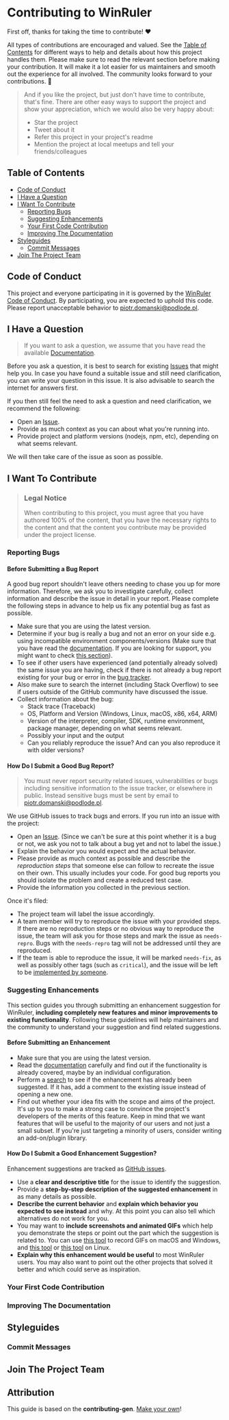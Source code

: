 <!-- omit in toc -->
# Contributing to WinRuler

First off, thanks for taking the time to contribute! ❤️

All types of contributions are encouraged and valued. See the [Table of Contents](#table-of-contents) for different
ways to help and details about how this project handles them. Please make sure to read the relevant section before
making your contribution. It will make it a lot easier for us maintainers and smooth out the experience for all involved.
The community looks forward to your contributions. 🎉

> And if you like the project, but just don't have time to contribute, that's fine. There are other easy ways to support
the project and show your appreciation, which we would also be very happy about:
> - Star the project
> - Tweet about it
> - Refer this project in your project's readme
> - Mention the project at local meetups and tell your friends/colleagues

<!-- omit in toc -->
## Table of Contents

- [Code of Conduct](#code-of-conduct)
- [I Have a Question](#i-have-a-question)
- [I Want To Contribute](#i-want-to-contribute)
  - [Reporting Bugs](#reporting-bugs)
  - [Suggesting Enhancements](#suggesting-enhancements)
  - [Your First Code Contribution](#your-first-code-contribution)
  - [Improving The Documentation](#improving-the-documentation)
- [Styleguides](#styleguides)
  - [Commit Messages](#commit-messages)
- [Join The Project Team](#join-the-project-team)


## Code of Conduct

This project and everyone participating in it is governed by the
[WinRuler Code of Conduct](https://github.com/dompiotr85/WinRuler/blob/main/CODE_OF_CONDUCT.md).
By participating, you are expected to uphold this code. Please report unacceptable behavior
to <piotr.domanski@podlode.pl>.


## I Have a Question

> If you want to ask a question, we assume that you have read the available [Documentation](https://github.com/dompiotr85/WinRuler/tree/main/Documentation).

Before you ask a question, it is best to search for existing [Issues](https://github.com/dompiotr85/WinRuler/issues) that might help you.
In case you have found a suitable issue and still need clarification, you can write your question in this issue. It is also advisable to
search the internet for answers first.

If you then still feel the need to ask a question and need clarification, we recommend the following:

- Open an [Issue](https://github.com/dompiotr85/WinRuler/issues/new).
- Provide as much context as you can about what you're running into.
- Provide project and platform versions (nodejs, npm, etc), depending on what seems relevant.

We will then take care of the issue as soon as possible.

## I Want To Contribute

> ### Legal Notice <!-- omit in toc -->
> When contributing to this project, you must agree that you have authored 100% of the content, that you have the necessary rights to the content and that
the content you contribute may be provided under the project license.

### Reporting Bugs

<!-- omit in toc -->
#### Before Submitting a Bug Report

A good bug report shouldn't leave others needing to chase you up for more information. Therefore, we ask you to investigate carefully, collect information
and describe the issue in detail in your report. Please complete the following steps in advance to help us fix any potential bug as fast as possible.

- Make sure that you are using the latest version.
- Determine if your bug is really a bug and not an error on your side e.g. using incompatible environment components/versions (Make sure that you have read
the [documentation](https://github.com/dompiotr85/WinRuler/tree/main/Documentation). If you are looking for support, you might want to check
[this section](#i-have-a-question)).
- To see if other users have experienced (and potentially already solved) the same issue you are having, check if there is not already a bug report existing
for your bug or error in the [bug tracker](https://github.com/dompiotr85/WinRuler/issues?q=label%3Abug).
- Also make sure to search the internet (including Stack Overflow) to see if users outside of the GitHub community have discussed the issue.
- Collect information about the bug:
  - Stack trace (Traceback)
  - OS, Platform and Version (Windows, Linux, macOS, x86, x64, ARM)
  - Version of the interpreter, compiler, SDK, runtime environment, package manager, depending on what seems relevant.
  - Possibly your input and the output
  - Can you reliably reproduce the issue? And can you also reproduce it with older versions?

<!-- omit in toc -->
#### How Do I Submit a Good Bug Report?

> You must never report security related issues, vulnerabilities or bugs including sensitive information to the issue tracker, or elsewhere in public.
Instead sensitive bugs must be sent by email to <piotr.domanski@podlode.pl>.

We use GitHub issues to track bugs and errors. If you run into an issue with the project:

- Open an [Issue](https://github.com/dompiotr85/WinRuler/issues/new). (Since we can't be sure at this point whether it is a bug or not, we ask you
not to talk about a bug yet and not to label the issue.)
- Explain the behavior you would expect and the actual behavior.
- Please provide as much context as possible and describe the *reproduction steps* that someone else can follow to recreate the issue on their own.
This usually includes your code. For good bug reports you should isolate the problem and create a reduced test case.
- Provide the information you collected in the previous section.

Once it's filed:

- The project team will label the issue accordingly.
- A team member will try to reproduce the issue with your provided steps. If there are no reproduction steps or no obvious way to reproduce the issue,
the team will ask you for those steps and mark the issue as `needs-repro`. Bugs with the `needs-repro` tag will not be addressed until they are reproduced.
- If the team is able to reproduce the issue, it will be marked `needs-fix`, as well as possibly other tags (such as `critical`), and the issue will be
left to be [implemented by someone](#your-first-code-contribution).



### Suggesting Enhancements

This section guides you through submitting an enhancement suggestion for WinRuler, **including completely new features and minor improvements to existing functionality**.
Following these guidelines will help maintainers and the community to understand your suggestion and find related suggestions.

<!-- omit in toc -->
#### Before Submitting an Enhancement

- Make sure that you are using the latest version.
- Read the [documentation](https://github.com/dompiotr85/WinRuler/tree/main/Documentation) carefully and find out if the functionality is
already covered, maybe by an individual configuration.
- Perform a [search](https://github.com/dompiotr85/WinRuler/issues) to see if the enhancement has already been suggested. If it has, add
a comment to the existing issue instead of opening a new one.
- Find out whether your idea fits with the scope and aims of the project. It's up to you to make a strong case to convince the project's
developers of the merits of this feature. Keep in mind that we want features that will be useful to the majority of our users and not just
a small subset. If you're just targeting a minority of users, consider writing an add-on/plugin library.

<!-- omit in toc -->
#### How Do I Submit a Good Enhancement Suggestion?

Enhancement suggestions are tracked as [GitHub issues](https://github.com/dompiotr85/WinRuler/issues).

- Use a **clear and descriptive title** for the issue to identify the suggestion.
- Provide a **step-by-step description of the suggested enhancement** in as many details as possible.
- **Describe the current behavior** and **explain which behavior you expected to see instead** and why. At this point you can also tell which
alternatives do not work for you.
- You may want to **include screenshots and animated GIFs** which help you demonstrate the steps or point out the part which the suggestion
is related to. You can use [this tool](https://www.cockos.com/licecap/) to record GIFs on macOS and Windows, and
[this tool](https://github.com/colinkeenan/silentcast) or [this tool](https://github.com/GNOME/byzanz) on Linux.
- **Explain why this enhancement would be useful** to most WinRuler users. You may also want to point out the other projects that solved it
better and which could serve as inspiration.

### Your First Code Contribution
<!-- TODO
include Setup of env, IDE and typical getting started instructions?

-->

### Improving The Documentation
<!-- TODO
Updating, improving and correcting the documentation

-->

## Styleguides
### Commit Messages
<!-- TODO

-->

## Join The Project Team
<!-- TODO -->

<!-- omit in toc -->
## Attribution
This guide is based on the **contributing-gen**. [Make your own](https://github.com/bttger/contributing-gen)!
